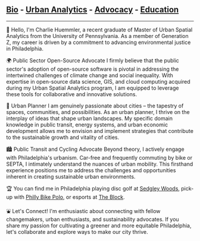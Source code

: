 ## [Bio](/index.md) - [Urban Analytics](/portfolio.md) - [Advocacy](/advocacy.md) - [Education](/education.md) 

---

👋 Hello, I'm Charlie Huemmler, a recent graduate of Master of Urban Spatial Analytics from the University of Pennsylvania. As a member of Generation Z, my career is driven by a commitment to advancing environmental justice in Philadelphia.

🌍 Public Sector Open-Source Advocate
I firmly believe that the public sector's adoption of open-source software is pivotal in addressing the intertwined challenges of climate change and social inequality. With expertise in open-source data science, GIS, and cloud computing acquired during my Urban Spatial Analytics program, I am equipped to leverage these tools for collaborative and innovative solutions.

🌆 Urban Planner
I am genuinely passionate about cities – the tapestry of spaces, communities, and possibilities. As an urban planner, I thrive on the interplay of ideas that shape urban landscapes. My specific domain knowledge in public transit, energy systems, and urban economic development allows me to envision and implement strategies that contribute to the sustainable growth and vitality of cities.

🏙️ Public Transit and Cycling Advocate
Beyond theory, I actively engage with Philadelphia's urbanism. Car-free and frequently commuting by bike or SEPTA, I intimately understand the nuances of urban mobility. This firsthand experience positions me to address the challenges and opportunities inherent in creating sustainable urban environments.

🏆 You can find me in Philadelphia playing disc golf at [Sedgley Woods](https://www.sedgleywoods.com/), pick-up with [Philly Bike Polo](https://linktr.ee/phillybikepolo), or esports at [The Block](https://nerdstreet.com/venues/localhost-in-philly). 
  
⛲ Let's Connect!
I'm enthusiastic about connecting with fellow changemakers, urban enthusiasts, and sustainability advocates. If you share my passion for cultivating a greener and more equitable Philadelphia, let's collaborate and explore ways to make our city thrive.
 